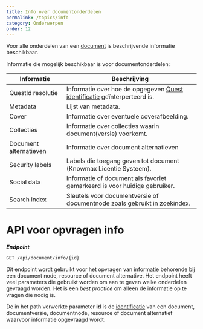 ```yaml
---
title: Info over documentonderdelen
permalink: /topics/info
category: Onderwerpen
order: 12
---
```


Voor alle onderdelen van een [document](/topics/document-structure) is beschrijvende informatie beschikbaar. 

Informatie die mogelijk beschikbaar is voor documentonderdelen:

| Informatie | Beschrijving |
| --- | --- |
| QuestId resolutie | Informatie over hoe de opgegeven [Quest identificatie](/topics/quest-id) geïnterperteerd is. |
| Metadata | Lijst van metadata. | 
| Cover | Informatie over eventuele coverafbeelding. | 
| Collecties | Informatie over collecties waarin document(versie) voorkomt. | 
| Document alternatieven | Informatie over document alternatieven | 
| Security labels | Labels die toegang geven tot document (Knowmax Licentie Systeem). |
| Social data | Informatie of document als favoriet gemarkeerd is voor huidige gebruiker. |
| Search index | Sleutels voor documentversie of documentnode zoals gebruikt in zoekindex. |

# API voor opvragen info
***Endpoint***
```
GET /api/document/info/{id}
```

Dit endpoint wordt gebruikt voor het opvragen van informatie behorende bij een document node, resource of document alternative. Het endpoint heeft veel parameters die gebruikt worden om aan te geven welke onderdelen gevraagd worden. Het is een _best practice_ om alleen de informatie op te vragen die nodig is.

De in het path verwerkte parameter **id** is de [identificatie](/topics/quest-id) van een document, documentversie, documentnode, resource of document alternatief waarvoor informatie opgevraagd wordt.
